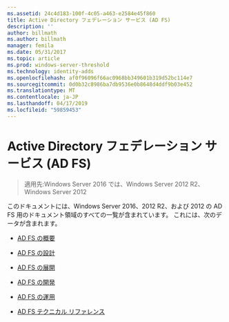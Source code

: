 ```yaml
---
ms.assetid: 24c4d183-100f-4c05-a463-e2584e45f860
title: Active Directory フェデレーション サービス (AD FS)
description: ''
author: billmath
ms.author: billmath
manager: femila
ms.date: 05/31/2017
ms.topic: article
ms.prod: windows-server-threshold
ms.technology: identity-adds
ms.openlocfilehash: af0f96096f66ac0968bb349601b319d52bc114e7
ms.sourcegitcommit: 0d0b32c8986ba7db9536e0b8648d4ddf9b03e452
ms.translationtype: MT
ms.contentlocale: ja-JP
ms.lasthandoff: 04/17/2019
ms.locfileid: "59859453"
---
```

# <a name="active-directory-federation-services"></a>Active Directory フェデレーション サービス (AD FS)

>適用先:Windows Server 2016 では、Windows Server 2012 R2、Windows Server 2012 
  
このドキュメントには、Windows Server 2016、2012 R2、および 2012 の AD FS 用のドキュメント領域のすべての一覧が含まれています。  これには、次のデータが含まれます。  
  
* [AD FS の概要](ad-fs/AD-FS-2016-Overview.md)

* [AD FS の設計](ad-fs/AD-FS-Design.md)
  
* [AD FS の展開](ad-fs/AD-FS-Deployment.md)  
  
* [AD FS の開発](ad-fs/AD-FS-Development.md)  
  
* [AD FS の運用](ad-fs/AD-FS-2016-Operations.md)

* [AD FS テクニカル リファレンス](ad-fs/AD-FS-Technical-Reference.md)


